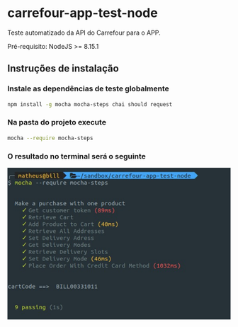 # carrefour-app-test-node

Teste automatizado da API do Carrefour para o APP.

Pré-requisito: NodeJS >= 8.15.1

## Instruções de instalação

### Instale as dependências de teste globalmente
```bash
npm install -g mocha mocha-steps chai should request
```

### Na pasta do projeto execute
```bash
mocha --require mocha-steps
```

### O resultado no terminal será o seguinte
![exemplo](doc/exemplo-execucao-teste.jpeg)